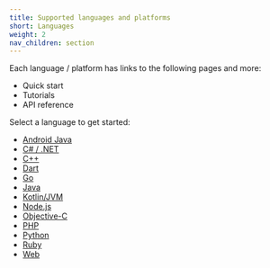 ```yaml
---
title: Supported languages and platforms
short: Languages
weight: 2
nav_children: section
---
```


Each language / platform has links to the following pages and more:

- Quick start
- Tutorials
- API reference

Select a language to get started:

- [Android Java](android)
- [C# / .NET](csharp)
- [C++](cpp)
- [Dart](dart)
- [Go](go)
- [Java](java)
- [Kotlin/JVM](kotlin)
- [Node.js](node)
- [Objective-C](objective-c)
- [PHP](php)
- [Python](python)
- [Ruby](ruby)
- [Web](web)
